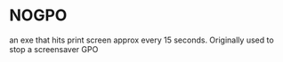 # NOGPO
an exe that hits print screen approx every 15 seconds. Originally used to stop a screensaver GPO
